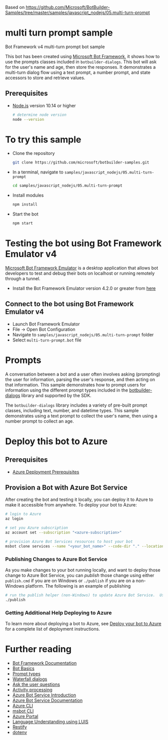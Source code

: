 Based on 
https://github.com/Microsoft/BotBuilder-Samples/tree/master/samples/javascript_nodejs/05.multi-turn-prompt

# multi turn prompt sample
Bot Framework v4 multi-turn prompt bot sample

This bot has been created using [Microsoft Bot Framework][1], it shows how to use the prompts classes included in `botbuilder-dialogs`.  This bot will ask for the user's name and age, then store the responses. It demonstrates a multi-turn dialog flow using a text prompt, a number prompt, and state accessors to store and retrieve values.

## Prerequisites
- [Node.js][4] version 10.14 or higher
    ```bash
    # determine node version
    node --version
    ```

# To try this sample
- Clone the repository
    ```bash
    git clone https://github.com/microsoft/botbuilder-samples.git
    ```
- In a terminal, navigate to `samples/javascript_nodejs/05.multi-turn-prompt`
    ```bash
    cd samples/javascript_nodejs/05.multi-turn-prompt
    ```
- Install modules
    ```bash
    npm install
    ```
- Start the bot
    ```bash
    npm start
    ```

# Testing the bot using Bot Framework Emulator **v4**
[Microsoft Bot Framework Emulator][5] is a desktop application that allows bot developers to test and debug their bots on localhost or running remotely through a tunnel.

- Install the Bot Framework Emulator version 4.2.0 or greater from [here][6]

## Connect to the bot using Bot Framework Emulator **v4**
- Launch Bot Framework Emulator
- File -> Open Bot Configuration
- Navigate to `samples/javascript_nodejs/05.multi-turn-prompt` folder
- Select `multi-turn-prompt.bot` file

# Prompts
A conversation between a bot and a user often involves asking (prompting) the user for information, parsing the user's response,
and then acting on that information. This sample demonstrates how to prompt users for information using the different prompt types
included in the [botbuilder-dialogs][27] library
and supported by the SDK.

The `botbuilder-dialogs` library includes a variety of pre-built prompt classes, including text, number, and datetime types. This
sample demonstrates using a text prompt to collect the user's name, then using a number prompt to collect an age.

# Deploy this bot to Azure
## Prerequisites
- [Azure Deployment Prerequisites][41]

## Provision a Bot with Azure Bot Service
After creating the bot and testing it locally, you can deploy it to Azure to make it accessible from anywhere.  To deploy your bot to Azure:

```bash
# login to Azure
az login
```

```bash
# set you Azure subscription
az account set --subscription "<azure-subscription>"
```

```bash
# provision Azure Bot Services resources to host your bot
msbot clone services --name "<your_bot_name>" --code-dir "." --location westus --sdkLanguage "Node" --folder deploymentScripts/msbotClone --verbose
```

### Publishing Changes to Azure Bot Service
As you make changes to your bot running locally, and want to deploy those change to Azure Bot Service, you can _publish_ those change using either `publish.cmd` if you are on Windows or `./publish` if you are on a non-Windows platform.  The following is an example of publishing

```bash
# run the publish helper (non-Windows) to update Azure Bot Service.  Use publish.cmd if running on Windows
./publish
```

### Getting Additional Help Deploying to Azure
To learn more about deploying a bot to Azure, see [Deploy your bot to Azure][40] for a complete list of deployment instructions.

# Further reading
- [Bot Framework Documentation][20]
- [Bot Basics][32]
- [Prompt types][23]
- [Waterfall dialogs][24]
- [Ask the user questions][26]
- [Activity processing][25]
- [Azure Bot Service Introduction][21]
- [Azure Bot Service Documentation][22]
- [Azure CLI][7]
- [msbot CLI][9]
- [Azure Portal][10]
- [Language Understanding using LUIS][11]
- [Restify][30]
- [dotenv][31]

[1]: https://dev.botframework.com
[4]: https://nodejs.org
[5]: https://github.com/microsoft/botframework-emulator
[6]: https://github.com/Microsoft/BotFramework-Emulator/releases
[7]: https://docs.microsoft.com/en-us/cli/azure/?view=azure-cli-latest
[8]: https://docs.microsoft.com/en-us/cli/azure/install-azure-cli?view=azure-cli-latest
[9]: https://github.com/Microsoft/botbuilder-tools/tree/master/packages/MSBot
[10]: https://portal.azure.com
[11]: https://www.luis.ai
[20]: https://docs.botframework.com
[21]: https://docs.microsoft.com/en-us/azure/bot-service/bot-service-overview-introduction?view=azure-bot-service-4.0
[22]: https://docs.microsoft.com/en-us/azure/bot-service/?view=azure-bot-service-4.0

[23]: https://docs.microsoft.com/en-us/azure/bot-service/bot-builder-prompts?view=azure-bot-service-4.0&tabs=javascript
[24]: https://docs.microsoft.com/en-us/javascript/api/botbuilder-dialogs/waterfall
[25]: https://docs.microsoft.com/en-us/azure/bot-service/bot-builder-concept-activity-processing?view=azure-bot-service-4.0
[26]: https://docs.microsoft.com/en-us/azure/bot-service/bot-builder-tutorial-waterfall?view=azure-bot-service-4.0&tabs=jstab
[27]: https://github.com/microsoft/botbuilder-js/tree/master/libraries/botbuilder-dialogs
[30]: https://www.npmjs.com/package/restify
[31]: https://www.npmjs.com/package/dotenv
[32]: https://docs.microsoft.com/en-us/azure/bot-service/bot-builder-basics?view=azure-bot-service-4.0
[40]: https://aka.ms/azuredeployment
[41]: ./PREREQUISITES.md